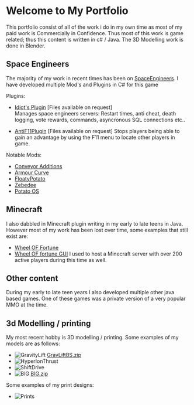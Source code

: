 # Welcome to My Portfolio

This portfolio consist of all of the work i do in my own time as most of my paid work is Commercially in Confidence.
Thus most of this work is game related; thus this content is written in c# / Java. The 3D Modelling work is done in Blender.

## Space Engineers
The majority of my work in recent times has been on [SpaceEngineers](https://www.spaceengineersgame.com).
 I have developed multiple Mod's and Plugins in C# for this game

  Plugins:
  - [Idiot's Plugin](https://github.com/lumbyjack/Idiot-Plugin) [Files available on request]  
      Manages space engineers servers:
       Restart times, anti cheat, death logging, vote rewards, commands, asyncronous SQL connections etc..
       
  - [AntiF11Plugin]() [Files available on request]
      Stops players being able to gain an advantage by using the F11 menu to locate other players in game.
      
  Notable Mods:
  - [Conveyor Additions](https://steamcommunity.com/sharedfiles/filedetails/?id=2642594104)
  - [Armour Curve](https://steamcommunity.com/sharedfiles/filedetails/?id=2641641831)
  - [FloatyPotato](https://steamcommunity.com/sharedfiles/filedetails/?id=2433763460)
  - [Zebedee](https://steamcommunity.com/sharedfiles/filedetails/?id=2367804078)
  - [Potato OS](https://pastebin.com/ptFnSjaL)


## Minecraft
I also dabbled in Minecraft plugin writing in my early to late teens in Java. However most of my work has been lost over time, some examples that still exist are:
 - [Wheel OF Fortune](https://www.curseforge.com/minecraft/bukkit-plugins/wheeloffortune)
 - [Wheel OF fortune GUI](https://www.curseforge.com/minecraft/bukkit-plugins/wheel-of-fortune-gui)
I used to host a Minecraft server with over 200 active players during this time as well.

## Other content
During my early to late teen years I also developed multiple other java based games.
One of these games was a private version of a very popular MMO at the time.

## 3d Modelling / printing
  My most recent hobby is 3D modelling / printing. 
  Some examples of my models are as follows:
  - ![GravityLift](https://puu.sh/J8L4b/7ac16ebd8d.png) [GravLiftBS.zip](https://github.com/lumbyjack/lumbyjack.github.io/files/9019835/GravLiftBS.zip)
  - ![HyperIonThrust](https://puu.sh/J8L2j/2d58bdefa7.png)
  - ![ShiftDrive](https://puu.sh/J8L3E/75723aee96.png)
  - ![BIG](https://puu.sh/J8L3S/68e932f034.png) [BIG.zip](https://github.com/lumbyjack/lumbyjack.github.io/files/9019842/BIG.zip)
  
  Some examples of my print designs:
  - ![Prints](https://puu.sh/J8L72/b6010e92d5.png)
  

  
